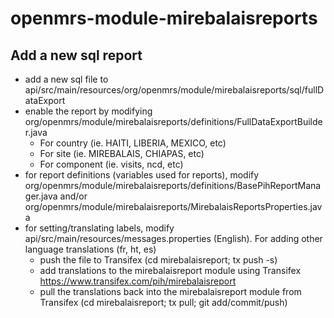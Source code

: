 openmrs-module-mirebalaisreports
================================
Add a new sql report
-----------------------
* add a new sql file to api/src/main/resources/org/openmrs/module/mirebalaisreports/sql/fullDataExport
* enable the report by modifying org/openmrs/module/mirebalaisreports/definitions/FullDataExportBuilder.java
  * For country (ie. HAITI, LIBERIA, MEXICO, etc)
  * For site (ie. MIREBALAIS, CHIAPAS, etc)
  * For component (ie. visits, ncd, etc)
* for report definitions (variables used for reports), modify org/openmrs/module/mirebalaisreports/definitions/BasePihReportManager.java and/or org/openmrs/module/mirebalaisreports/MirebalaisReportsProperties.java
* for setting/translating labels, modify api/src/main/resources/messages.properties (English).  For adding other language translations (fr, ht, es)
  * push the file to Transifex (cd mirebalaisreport; tx push -s)
  * add translations to the mirebalaisreport module using Transifex https://www.transifex.com/pih/mirebalaisreport
  * pull the translations back into the mirebalaisreport module from Transifex (cd mirebalaisreport; tx pull; git add/commit/push)
